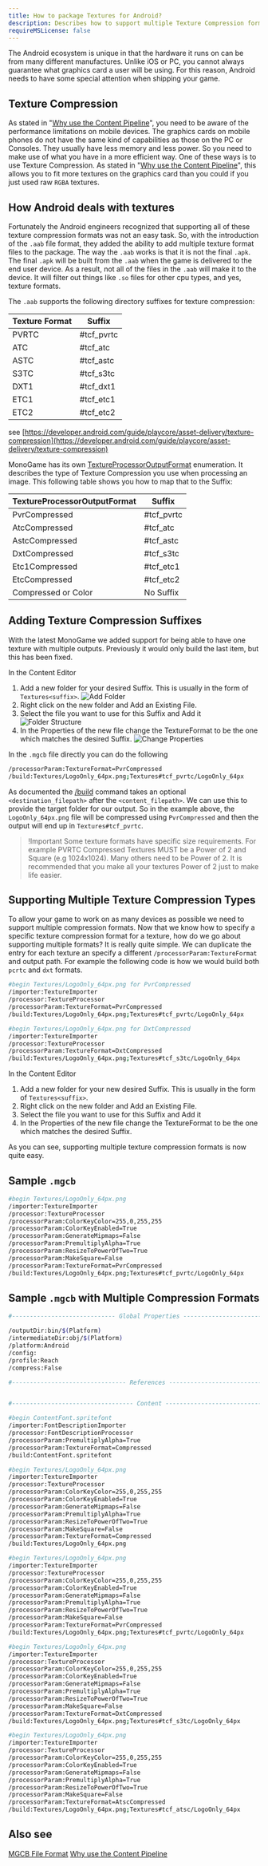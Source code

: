 ```yaml
---
title: How to package Textures for Android?
description: Describes how to support multiple Texture Compression formats for Android.
requireMSLicense: false
---
```


The Android ecosystem is unique in that the hardware it runs on can be from many different manufactures.
Unlike iOS or PC, you cannot always guarantee what graphics card a user will be using. For this reason,
Android needs to have some special attention when shipping your game.

## Texture Compression

As stated in "[Why use the Content Pipeline](https://docs.monogame.net/articles/getting_started/content_pipeline/why_content_pipeline.html)", you need to be aware of the performance limitations on mobile devices.
The graphics cards on mobile phones do not have the same kind of capabilities as those on the PC or Consoles.
They usually have less memory and less power. So you need to make use of what you have in a more efficient way.
One of these ways is to use Texture Compression. As stated in "[Why use the Content Pipeline](https://docs.monogame.net/articles/getting_started/content_pipeline/why_content_pipeline.html)", this allows you to fit more
textures on the graphics card than you could if you just used raw `RGBA` textures.

## How Android deals with textures

Fortunately the Android engineers recognized that supporting all of these texture compression formats
was not an easy task. So, with the introduction of the `.aab` file format, they added the ability to
add multiple texture format files to the package. The way the `.aab` works is that it is not the final
`.apk`. The final `.apk` will be built from the `.aab` when the game is delivered to the end user device.
As a result, not all of the files in the `.aab` will make it to the device. It will filter out things like
`.so` files for other cpu types, and yes, texture formats.

The `.aab` supports the following directory suffixes for texture compression:

| Texture Format | Suffix |
| -------------- | ------ |
| PVRTC | #tcf_pvrtc |
| ATC | #tcf_atc |
| ASTC| #tcf_astc |
| S3TC | #tcf_s3tc |
| DXT1 | #tcf_dxt1 |
| ETC1 | #tcf_etc1 |
| ETC2 | #tcf_etc2 |

see [https://developer.android.com/guide/playcore/asset-delivery/texture-compression](https://developer.android.com/guide/playcore/asset-delivery/texture-compression)

MonoGame has its own [TextureProcessorOutputFormat](https://docs.monogame.net/api/Microsoft.Xna.Framework.Content.Pipeline.Processors.TextureProcessorOutputFormat.html) enumeration. It describes the type of Texture Compression
you use when processing an image. This following table shows you how to map that to the Suffix:

| TextureProcessorOutputFormat | Suffix |
| -------------- | ------ |
| PvrCompressed | #tcf_pvrtc |
| AtcCompressed | #tcf_atc |
| AstcCompressed| #tcf_astc |
| DxtCompressed | #tcf_s3tc |
| Etc1Compressed | #tcf_etc1 |
| EtcCompressed | #tcf_etc2 |
| Compressed or Color | No Suffix |

## Adding Texture Compression Suffixes

With the latest MonoGame we added support for being able to have one texture with multiple outputs.
Previously it would only build the last item, but this has been fixed.

In the Content Editor

1. Add a new folder for your desired Suffix. This is usually in the form of `Textures<suffix>`.
  ![Add Folder](./images/HowTo_PackageTextures_Android_Add.png)
2. Right click on the new folder and Add an Existing File.
3. Select the file you want to use for this Suffix and Add it
   ![Folder Structure](./images/HowTo_PackageTextures_Android_Folder.png)
4. In the Properties of the new file change the TextureFormat to be the one which matches the desired Suffix.
   ![Change Properties](./images/HowTo_PackageTextures_AndroidATSC.png)

In the `.mgcb` file directly you can do the following

```bash
/processorParam:TextureFormat=PvrCompressed
/build:Textures/LogoOnly_64px.png;Textures#tcf_pvrtc/LogoOnly_64px
```

As documented the [/build](https://docs.monogame.net/articles/getting_started/tools/mgcb.html#build-content-file) command takes an optional `<destination_filepath>` after the `<content_filepath>`. We can use this to provide the target folder for our output.
So in the example above, the `LogoOnly_64px.png` file will be compressed using `PvrCompressed` and then the output will end up in `Textures#tcf_pvrtc`.

> !Important
> Some texture formats have specific size requirements. For example PVRTC Compressed Textures MUST be a Power of 2 and Square (e.g 1024x1024).
> Many others need to be Power of 2. It is recommended that you make all your textures Power of 2  just to make life easier.

## Supporting Multiple Texture Compression Types

To allow your game to work on as many devices as possible we need to support multiple compression formats. Now that we know how to specify a specific texture compression format for a texture, how do we go about supporting multiple formats? It is really quite simple. We can duplicate the entry for each texture an specify a different `/processorParam:TextureFormat` and output path. For example the following code is how we would build both `pcrtc` and `dxt` formats.

```bash
#begin Textures/LogoOnly_64px.png for PvrCompressed
/importer:TextureImporter
/processor:TextureProcessor
/processorParam:TextureFormat=PvrCompressed
/build:Textures/LogoOnly_64px.png;Textures#tcf_pvrtc/LogoOnly_64px

#begin Textures/LogoOnly_64px.png for DxtCompressed
/importer:TextureImporter
/processor:TextureProcessor
/processorParam:TextureFormat=DxtCompressed
/build:Textures/LogoOnly_64px.png;Textures#tcf_s3tc/LogoOnly_64px
```

In the Content Editor

1. Add a new folder for your new desired Suffix. This is usually in the form of `Textures<suffix>`.
2. Right click on the new folder and Add an Existing File.
3. Select the file you want to use for this Suffix and Add it
4. In the Properties of the new file change the TextureFormat to be the one which matches the desired Suffix.

As you can see, supporting multiple texture compression formats is now quite easy.

## Sample `.mgcb`

```bash
#begin Textures/LogoOnly_64px.png
/importer:TextureImporter
/processor:TextureProcessor
/processorParam:ColorKeyColor=255,0,255,255
/processorParam:ColorKeyEnabled=True
/processorParam:GenerateMipmaps=False
/processorParam:PremultiplyAlpha=True
/processorParam:ResizeToPowerOfTwo=True
/processorParam:MakeSquare=False
/processorParam:TextureFormat=PvrCompressed
/build:Textures/LogoOnly_64px.png;Textures#tcf_pvrtc/LogoOnly_64px
```

## Sample `.mgcb` with Multiple Compression Formats

```bash
#----------------------------- Global Properties ----------------------------#

/outputDir:bin/$(Platform)
/intermediateDir:obj/$(Platform)
/platform:Android
/config:
/profile:Reach
/compress:False

#-------------------------------- References --------------------------------#


#---------------------------------- Content ---------------------------------#

#begin ContentFont.spritefont
/importer:FontDescriptionImporter
/processor:FontDescriptionProcessor
/processorParam:PremultiplyAlpha=True
/processorParam:TextureFormat=Compressed
/build:ContentFont.spritefont

#begin Textures/LogoOnly_64px.png
/importer:TextureImporter
/processor:TextureProcessor
/processorParam:ColorKeyColor=255,0,255,255
/processorParam:ColorKeyEnabled=True
/processorParam:GenerateMipmaps=False
/processorParam:PremultiplyAlpha=True
/processorParam:ResizeToPowerOfTwo=True
/processorParam:MakeSquare=False
/processorParam:TextureFormat=Compressed
/build:Textures/LogoOnly_64px.png

#begin Textures/LogoOnly_64px.png
/importer:TextureImporter
/processor:TextureProcessor
/processorParam:ColorKeyColor=255,0,255,255
/processorParam:ColorKeyEnabled=True
/processorParam:GenerateMipmaps=False
/processorParam:PremultiplyAlpha=True
/processorParam:ResizeToPowerOfTwo=True
/processorParam:MakeSquare=False
/processorParam:TextureFormat=PvrCompressed
/build:Textures/LogoOnly_64px.png;Textures#tcf_pvrtc/LogoOnly_64px

#begin Textures/LogoOnly_64px.png
/importer:TextureImporter
/processor:TextureProcessor
/processorParam:ColorKeyColor=255,0,255,255
/processorParam:ColorKeyEnabled=True
/processorParam:GenerateMipmaps=False
/processorParam:PremultiplyAlpha=True
/processorParam:ResizeToPowerOfTwo=True
/processorParam:MakeSquare=False
/processorParam:TextureFormat=DxtCompressed
/build:Textures/LogoOnly_64px.png;Textures#tcf_s3tc/LogoOnly_64px

#begin Textures/LogoOnly_64px.png
/importer:TextureImporter
/processor:TextureProcessor
/processorParam:ColorKeyColor=255,0,255,255
/processorParam:ColorKeyEnabled=True
/processorParam:GenerateMipmaps=False
/processorParam:PremultiplyAlpha=True
/processorParam:ResizeToPowerOfTwo=True
/processorParam:MakeSquare=False
/processorParam:TextureFormat=AtscCompressed
/build:Textures/LogoOnly_64px.png;Textures#tcf_atsc/LogoOnly_64px
```

## Also see

[MGCB File Format](https://docs.monogame.net/articles/getting_started/tools/mgcb.html#build-content-file)
[Why use the Content Pipeline](https://docs.monogame.net/articles/getting_started/content_pipeline/why_content_pipeline.html)
